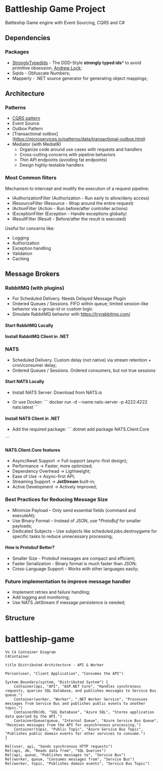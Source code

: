 # Battleship Game Project

Battleship Game engine with Event Sourcing, CQRS and C#

## Dependencies

### Packages

- [StronglyTypedIds](https://github.com/andrewlock/StronglyTypedId) - The DDD-Style **strongly typed ids*** to avoid primitive obsession, [Andrew Lock](https://andrewlock.net/series/using-strongly-typed-entity-ids-to-avoid-primitive-obsession/);
- Sqids - Obfuscate Numbers;
- Mapperly - .NET source generator for generating object mappings;

## Architecture

### Patterns

- [CQRS pattern](https://learn.microsoft.com/en-us/azure/architecture/patterns/cqrs)
- Event Source
- Outbox Pattern
- [Transactional outbox] (https://microservices.io/patterns/data/transactional-outbox.html)
- Mediator (with MediatR)
  - Organize code around use cases with requests and handlers
  - Cross-cutting concerns with pipeline behaviors
  - Thin API endpoints (avoiding fat endpoints)
  - Design highly-testable handlers

### Most Common filters
Mechanism to intercept and modify the execution of a request pipeline;

- IAuthorizationFilter (Authorization - Run early to allow/deny access)
- IResourceFilter (Resource - Wrap around the entire request)
- IActionFilter (Action - Run before/after controller actions)
- IExceptionFilter (Exception - Handle exceptions globally)
- IResultFilter (Result - Before/after the result is executed)

Useful for concerns like:

- Logging
- Authorization
- Exception handling
- Validation
- Caching

## Message Brokers

### RabbitMQ (with plugins)

- For Scheduled Delivery. Needs Delayed Message Plugin
- Ordered Queues / Sessions. FIFO within queue; limited session-like behavior via x-group-id or custom logic
- Simulate RabbitMQ behavior with https://tryrabbitmq.com/

#### Start RabbitMQ Locally

#### Install RabbitMQ Client in .NET

### NATS

- Scheduled Delivery. Custom delay (not native) via stream retention + cron/consumer delay;
- Ordered Queues / Sessions. Ordered consumers, but not true sessions

#### Start NATS Locally

- Install NATS Server:
Download from NATS.io

- Or use Docker:
´´´
docker run -d --name nats-server -p 4222:4222 nats:latest
´´´

#### Install NATS Client in .NET

- Add the required package:
´´´
dotnet add package NATS.Client.Core

´´´

#### NATS.Client.Core features

- Async/Await Support -> Full support (async-first design);
- Performance -> Faster, more optimized;
- Dependency Overhead -> Lightweight;
- Ease of Use -> Async-first API;
- Streaming Support -> **JetStream** built-in;
- Active Development -> Actively improved;

### Best Practices for Reducing Message Size

- Minimize Payload – Only send essential fields (command and executeAt);
- Use Binary Format – Instead of JSON, use **ProtoBuf* for smaller payloads;
- Dedicated Subjects – Use subjects like scheduled.jobs.destroygame for specific tasks to reduce unnecessary processing;

#### How is Protobuf Better?

- Smaller Size - Protobuf messages are compact and efficient;
- Faster Serialization - Binary format is much faster than JSON;
- Cross-Language Support - Works with other languages easily;

### Future implementation to improve message handler

- Implement retries and failure handling;
- Add logging and monitoring;
- Use NATS JetStream if message persistence is needed;

## Structure

# battleship-game

```mermaid flowchart
%% C4 Container Diagram
C4Container

title Distributed Architecture - API & Worker

Person(user, "Client Application", "Consumes the API")

System_Boundary(system, "Distributed System") {
    Container(api, "API", "ASP.NET Core", "Handles synchronous requests, queries SQL Database, and publishes messages to Service Bus queue.")
    Container(worker, "Worker", ".NET Worker Service", "Processes messages from Service Bus and publishes public events to another topic.")
    ContainerDb(db, "SQL Database", "Azure SQL", "Stores application data queried by the API.")
    ContainerQueue(queue, "Internal Queue", "Azure Service Bus Queue", "Receives messages from the API for asynchronous processing.")
    Container(topic, "Public Topic", "Azure Service Bus Topic", "Publishes public domain events for other services to consume.")
}

Rel(user, api, "Sends synchronous HTTP requests")
Rel(api, db, "Reads data from", "SQL Queries")
Rel(api, queue, "Publishes messages to", "Service Bus")
Rel(worker, queue, "Consumes messages from", "Service Bus")
Rel(worker, topic, "Publishes domain events", "Service Bus Topic")
```
